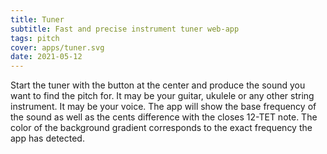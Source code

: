 ```yaml
---
title: Tuner
subtitle: Fast and precise instrument tuner web-app
tags: pitch
cover: apps/tuner.svg
date: 2021-05-12
---
```


<ClientOnly>
  <pitch-tuner />
</ClientOnly>

Start the tuner with the button at the center and produce the sound you want to find the pitch for. It may be your guitar, ukulele or any other string instrument. It may be your voice. The app will show the base frequency of the sound as well as the cents difference with the closes 12-TET note. The color of the background gradient corresponds to the exact frequency the app has detected. 